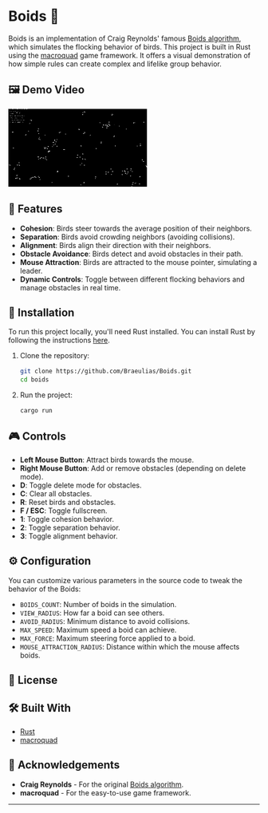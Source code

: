 
# Boids 🦅

Boids is an implementation of Craig Reynolds' famous [Boids algorithm](https://www.red3d.com/cwr/boids/), which simulates the flocking behavior of birds. This project is built in Rust using the [macroquad](https://github.com/not-fl3/macroquad) game framework. It offers a visual demonstration of how simple rules can create complex and lifelike group behavior.

## 🖼️ Demo Video

![Boids_Demo](https://github.com/Braeulias/Boids/blob/master/assets/Boids_demo.gif)

## 🚀 Features

- **Cohesion**: Birds steer towards the average position of their neighbors.
- **Separation**: Birds avoid crowding neighbors (avoiding collisions).
- **Alignment**: Birds align their direction with their neighbors.
- **Obstacle Avoidance**: Birds detect and avoid obstacles in their path.
- **Mouse Attraction**: Birds are attracted to the mouse pointer, simulating a leader.
- **Dynamic Controls**: Toggle between different flocking behaviors and manage obstacles in real time.

## 📂 Installation

To run this project locally, you'll need Rust installed. You can install Rust by following the instructions [here](https://www.rust-lang.org/tools/install).

1. Clone the repository:

    ```bash
    git clone https://github.com/Braeulias/Boids.git
    cd boids
    ```

2. Run the project:

    ```bash
    cargo run
    ```

## 🎮 Controls

- **Left Mouse Button**: Attract birds towards the mouse.
- **Right Mouse Button**: Add or remove obstacles (depending on delete mode).
- **D**: Toggle delete mode for obstacles.
- **C**: Clear all obstacles.
- **R**: Reset birds and obstacles.
- **F / ESC**: Toggle fullscreen.
- **1**: Toggle cohesion behavior.
- **2**: Toggle separation behavior.
- **3**: Toggle alignment behavior.

## ⚙️ Configuration

You can customize various parameters in the source code to tweak the behavior of the Boids:

- `BOIDS_COUNT`: Number of boids in the simulation.
- `VIEW_RADIUS`: How far a boid can see others.
- `AVOID_RADIUS`: Minimum distance to avoid collisions.
- `MAX_SPEED`: Maximum speed a boid can achieve.
- `MAX_FORCE`: Maximum steering force applied to a boid.
- `MOUSE_ATTRACTION_RADIUS`: Distance within which the mouse affects boids.

## 📜 License


## 🛠️ Built With

- [Rust](https://www.rust-lang.org/)
- [macroquad](https://github.com/not-fl3/macroquad)

## 🙏 Acknowledgements

- **Craig Reynolds** - For the original [Boids algorithm](https://www.red3d.com/cwr/boids/).
- **macroquad** - For the easy-to-use game framework.

---

